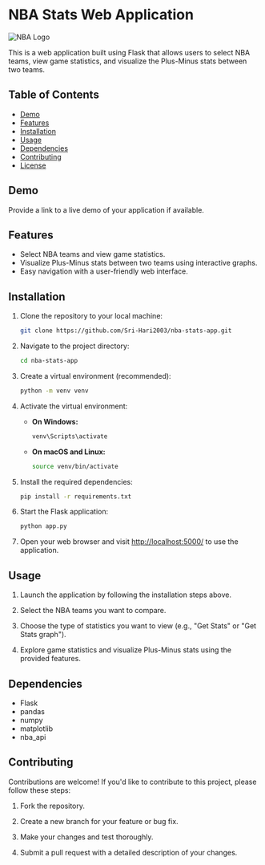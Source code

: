 # NBA Stats Web Application

![NBA Logo]([![image](https://github.com/Sri-Hari2003/NBA-Stats-Web-Application/assets/118734000/d4ab42d0-d910-4031-a67c-5177db68e4b0)](https://imgs.search.brave.com/d7ypZ16df2Q8WzzPKOjAuSWUPKd0FlpNaOXPzqG9iKg/rs:fit:560:320:1/g:ce/aHR0cHM6Ly91cGxv/YWQud2lraW1lZGlh/Lm9yZy93aWtpcGVk/aWEvZW4vdGh1bWIv/MC8wMy9OYXRpb25h/bF9CYXNrZXRiYWxs/X0Fzc29jaWF0aW9u/X2xvZ28uc3ZnLzUx/MnB4LU5hdGlvbmFs/X0Jhc2tldGJhbGxf/QXNzb2NpYXRpb25f/bG9nby5zdmcucG5n)
)

This is a web application built using Flask that allows users to select NBA teams, view game statistics, and visualize the Plus-Minus stats between two teams.

## Table of Contents

- [Demo](#demo)
- [Features](#features)
- [Installation](#installation)
- [Usage](#usage)
- [Dependencies](#dependencies)
- [Contributing](#contributing)
- [License](#license)

## Demo

Provide a link to a live demo of your application if available.

## Features

- Select NBA teams and view game statistics.
- Visualize Plus-Minus stats between two teams using interactive graphs.
- Easy navigation with a user-friendly web interface.

## Installation

1. Clone the repository to your local machine:

   ```bash
   git clone https://github.com/Sri-Hari2003/nba-stats-app.git
   ```

2. Navigate to the project directory:

   ```bash
   cd nba-stats-app
   ```

3. Create a virtual environment (recommended):

   ```bash
   python -m venv venv
   ```

4. Activate the virtual environment:

   - **On Windows:**

     ```bash
     venv\Scripts\activate
     ```

   - **On macOS and Linux:**

     ```bash
     source venv/bin/activate
     ```

5. Install the required dependencies:

   ```bash
   pip install -r requirements.txt
   ```

6. Start the Flask application:

   ```bash
   python app.py
   ```

7. Open your web browser and visit [http://localhost:5000/](http://localhost:5000/) to use the application.

## Usage

1. Launch the application by following the installation steps above.

2. Select the NBA teams you want to compare.

3. Choose the type of statistics you want to view (e.g., "Get Stats" or "Get Stats graph").

4. Explore game statistics and visualize Plus-Minus stats using the provided features.

## Dependencies

- Flask
- pandas
- numpy
- matplotlib
- nba_api

## Contributing

Contributions are welcome! If you'd like to contribute to this project, please follow these steps:

1. Fork the repository.

2. Create a new branch for your feature or bug fix.

3. Make your changes and test thoroughly.

4. Submit a pull request with a detailed description of your changes.

